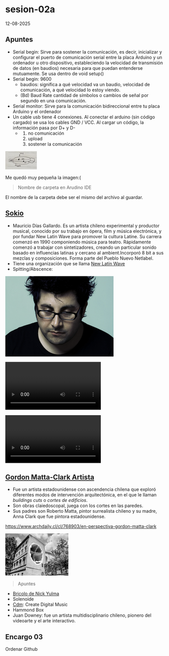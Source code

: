 # sesion-02a

12-08-2025

## Apuntes

- Serial begin: Sirve para sostener la comunicación, es decir, inicializar y configurar el puerto de comunicación serial entre la placa Arduino y un ordenador u otro dispositivo, estableciendo la velocidad de transmisión de datos (en baudios) necesaria para que puedan entenderse mutuamente. Se usa dentro de void setup()
- Serial begin: 9600
  - baudios: significa a qué velocidad va un baudio, velocidad de comunicación, a qué velocidad lo estoy viendo.
  - (Bd) Baud Rate cantidad de símbolos o cambios de señal por segundo en una comunicación.
- Serial monitor: Sirve para la comunicación bidireccional entre tu placa Arduino y el ordenador
- Un cable usb tiene 4 conexiones. Al conectar el arduino (sin código cargado) se usa los cables GND / VCC. Al cargar un código, la información pasa por D+ y D-
  - 1. no comunicación
    2. upload
    3. sostener la comunicación 

![Foto función de cable](./imagenes/cableImagen.jpg)

Me quedó muy pequeña la imagen:(

> Nombre de carpeta en Arudino IDE

El nombre de la carpeta debe ser el mismo del archivo al guardar. 

## [Sokio](https://pueblonuevo.cl/bios/sokio/)

- Mauricio Días Gallardo. Es un artista chileno experimental y productor musical, conocido por su trabajo en ópera, film y música electrónica, y por fundar New Latin Wave para promover la cultura Latine. Su carrera comenzó en 1990 componiendo música para teatro. Rápidamente comenzó a trabajar con sintetizadores, creando un particular sonido basado en influencias latinas y cercano al ambient.Incorporó 8 bit a sus mezclas y composiciones. Forma parte del Pueblo Nuevo Netlabel.
- Tiene una organización que se llama [New Latín Wave](https://newlatinwave.com/team)
- Spitting/Abscence:

![Sokio](./imagenes/sokioImagen.png)

![Proyecto de Sokio](./imagenes/proyectoSokio.MOV)

![Proyecto de Sokio](./imagenes/proyectoSokio2.MOV)

## [Gordon Matta-Clark Artista](https://es.wikipedia.org/wiki/Gordon_Matta-Clark)

- Fue un artista estadounidense con ascendencia chilena que exploró diferentes modos de intervención arquitectónica, en el que le llaman *buildings cuts* o *cortes de edificios*.
- Son obras claiedoscopal, juega con los cortes en las paredes.
- Sus padres son Roberto Matta, pintor surrealista chileno y su madre, Anna Clark que fue pintora estadounidense.

<https://www.archdaily.cl/cl/768903/en-perspectiva-gordon-matta-clark>

![Gordon Matta Clark](./imagenes/gordonMattaClark.jpg)

> Apuntes

- [Bricolo de Nick Yulma](https://www.nysoundworks.org/)
- Solenoide
- [Cdm](https://cdm.link/): Create Digital Music
- Hammond Box
- Juan Downey: fue un artista multidisciplinario chileno, pionero del videoarte y el arte interactivo.

## Encargo 03

Ordenar Github

